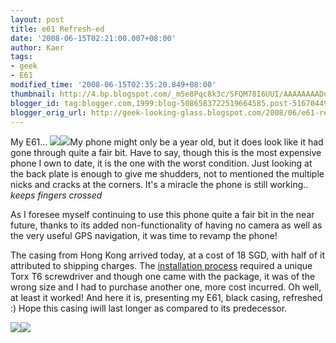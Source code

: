 ```yaml
---
layout: post
title: e61 Refresh-ed
date: '2008-06-15T02:21:00.007+08:00'
author: Kaer
tags:
- geek
- E61
modified_time: '2008-06-15T02:35:20.849+08:00'
thumbnail: http://4.bp.blogspot.com/_m5e8Pqc8k3c/SFQM78I6UUI/AAAAAAAADuQ/097tIoSUoFU/s72-c/DSCF4919.JPG
blogger_id: tag:blogger.com,1999:blog-5086583722519664585.post-5167044909308859719
blogger_orig_url: http://geek-looking-glass.blogspot.com/2008/06/e61-refresh-ed.html
---
```


My E61... 
![](http://4.bp.blogspot.com/_m5e8Pqc8k3c/SFQM78I6UUI/AAAAAAAADuQ/097tIoSUoFU/s1600/DSCF4919.JPG)![](http://1.bp.blogspot.com/_m5e8Pqc8k3c/SFQM8V0BILI/AAAAAAAADuY/jr7vTlPNzSY/s1600/DSCF4920.JPG)My phone might only be a year old, but it does 
look like it had gone through quite a fair bit. Have to say, though this is 
the most expensive phone I own to date, it is the one with the worst 
condition. Just looking at the back plate is enough to give me shudders, not 
to mentioned the multiple nicks and cracks at the corners. It's a miracle the 
phone is still working.. *keeps fingers crossed* 

As I foresee myself continuing to use this phone quite a fair bit in the near 
future, thanks to its added non-functionality of having no camera as well as 
the very useful GPS navigation, it was time to revamp the phone! 

The casing from Hong Kong arrived today, at 
a cost of 18 SGD, with half of it attributed to shipping charges. The 
[installation process](http://blog.petralli.net/photos/v/e61apart/) required a 
unique Torx T6 screwdriver and though one came with the package, it was of the 
wrong size and I had to purchase another one, more cost incurred. Oh well, at 
least it worked! And here it is, presenting my E61, black casing, refreshed :) 
Hope this casing iwill last longer as compared to its predecessor. 

![](http://1.bp.blogspot.com/_m5e8Pqc8k3c/SFQM8mvM_lI/AAAAAAAADug/7FmUBj6_his/s1600/DSCF4923.JPG)![](http://2.bp.blogspot.com/_m5e8Pqc8k3c/SFQM9BQzyUI/AAAAAAAADuo/n4C8ti-kz8I/s1600/DSCF4925.JPG) 